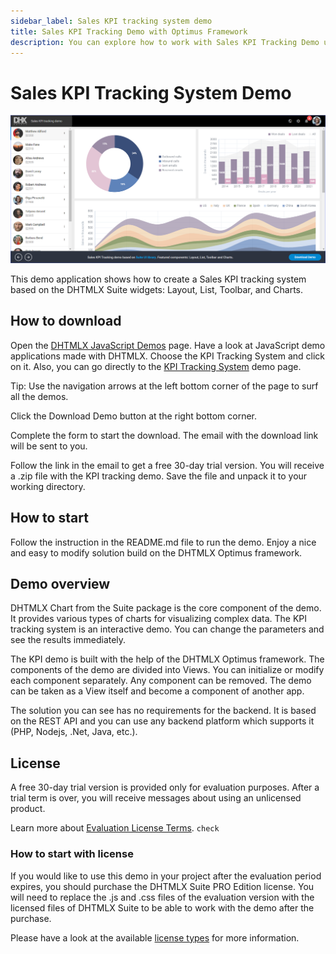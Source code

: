 ```yaml
---
sidebar_label: Sales KPI tracking system demo
title: Sales KPI Tracking Demo with Optimus Framework 
description: You can explore how to work with Sales KPI Tracking Demo using Optimus Framework in the documentation of the DHTMLX JavaScript UI library. Browse developer guides and API reference, try out code examples and live demos, and download a free 30-day evaluation version of DHTMLX Suite 7.
---
```


# Sales KPI Tracking System Demo

[comment]: # (todo добавить ссылку на демку на картинку и под картинкой)

![](../assets/optimus/demo/kpi_demo.png)

This demo application shows how to create a Sales KPI tracking system based on the DHTMLX Suite widgets: Layout, List, Toolbar, and Charts.

## How to download

Open the [DHTMLX JavaScript Demos](https://dhtmlx.com/docs/products/demoApps/) page. Have a look at JavaScript demo applications made with DHTMLX. Choose the KPI Tracking System and click on it. Also, you can go directly to the [KPI Tracking System](https://dhtmlx.com/docs/products/demoApps/dhtmlxKPI/) demo page.  

Tip: Use the navigation arrows at the left bottom corner of the page to surf all the demos.

Click the Download Demo button at the right bottom corner.

Complete the form to start the download. The email with the download link will be sent to you.

Follow the link in the email to get a free 30-day trial version. You will receive a .zip file with the KPI tracking demo. Save the file and unpack it to your working directory.

## How to start

Follow the instruction in the README.md file to run the demo. Enjoy a nice and easy to modify solution build on the DHTMLX Optimus framework.

## Demo overview

DHTMLX Chart from the Suite package is the core component of the demo. It provides various types of charts for visualizing complex data. The KPI tracking system is an interactive demo. You can change the parameters and see the results immediately.

The KPI demo is built with the help of the DHTMLX Optimus framework. The components of the demo are divided into Views. You can initialize or modify each component separately. Any component can be removed. The demo can be taken as a View itself and become a component of another app.

The solution you can see has no requirements for the backend. It is based on the REST API and you can use any backend platform which supports it (PHP, Nodejs, .Net, Java, etc.).

## License

A free 30-day trial version is provided only for evaluation purposes. After a trial term is over, you will receive messages about using an unlicensed product.

Learn more about [Evaluation License Terms](https://dhtmlx.com/docs/products/license.shtml?eval). `check`

### How to start with license

If you would like to use this demo in your project after the evaluation period expires, you should purchase the DHTMLX Suite PRO Edition license. You will need to replace the .js and .css files of the evaluation version with the licensed files of DHTMLX Suite to be able to work with the demo after the purchase.

Please have a look at the available [license types](https://dhtmlx.com/docs/products/licenses.shtml) for more information.
